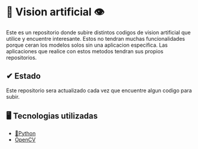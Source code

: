 # 🧠 Vision artificial 👁

Este es un repositorio donde subire distintos codigos de vision artificial que utilice y encuentre interesante. Estos no tendran muchas funcionalidades porque ceran los modelos solos sin una aplicacion especifica. Las aplicaciones que realice con estos metodos tendran sus propios repositorios.

## ✔ Estado

Este repositorio sera actualizado cada vez que encuentre algun codigo para subir.

## 🖥 Tecnologias utilizadas

 - [🐍Python](https://www.python.org/)
 - [OpenCV](https://docs.opencv.org/4.x/d6/d00/tutorial_py_root.html)
